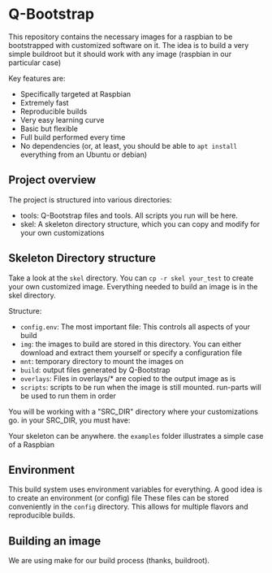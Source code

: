 # Q-Bootstrap

This repository contains the necessary images for a raspbian to be bootstrapped with customized software on it.
The idea is to build a very simple buildroot but it should work with any image (raspbian in our particular case)

Key features are:
* Specifically targeted at Raspbian
* Extremely fast
* Reproducible builds
* Very easy learning curve
* Basic but flexible
* Full build performed every time
* No dependencies (or, at least, you should be able to `apt install` everything from an Ubuntu or debian)

## Project overview

The project is structured into various directories:
* tools: Q-Bootstrap files and tools. All scripts you run will be here.
* skel: A skeleton directory structure, which you can copy and modify for your own customizations

## Skeleton Directory structure

Take a look at the `skel` directory. You can `cp -r skel your_test` to create your own customized image. Everything needed to build an image is in the skel directory.

Structure:
* `config.env`: The most important file: This controls all aspects of your build
* `img`: the images to build are stored in this directory. You can either download and extract them yourself or specify a configuration file
* `mnt`: temporary directory to mount the images on
* `build`: output files generated by Q-Bootstrap
* `overlays`: Files in overlays/* are copied to the output image as is
* `scripts`: scripts to be run when the image is still mounted. run-parts will be used to run them in order


You will be working with a "SRC_DIR" directory where your customizations go. in your SRC_DIR, you must have:


Your skeleton can be anywhere. the `examples` folder illustrates a simple case of a Raspbian

## Environment

This build system uses environment variables for everything. A good idea is to create an environment (or config) file
These files can be stored conveniently in the `config` directory. This allows for multiple flavors and reproducible builds.


## Building an image

We are using make for our build process (thanks, buildroot).
